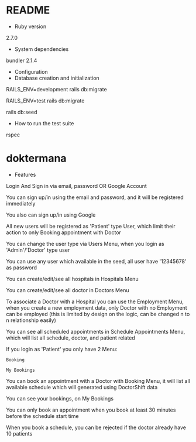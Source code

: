 # README
* Ruby version

2.7.0
* System dependencies

bundler 2.1.4

* Configuration
* Database creation and initialization

RAILS_ENV=development rails db:migrate

RAILS_ENV=test rails db:migrate

rails db:seed

* How to run the test suite

rspec

# doktermana
* Features

Login And Sign in via email, password OR Google Account

You can sign up/in using the email and password, and it will be registered immediately

You also can sign up/in using Google

All new users will be registered as 'Patient' type User, which limit their action to only Booking appointment with Doctor

You can change the user type via Users Menu, when you login as 'Admin'/'Doctor' type user

You can use any user which available in the seed, all user have '12345678' as password

You can create/edit/see all hospitals in Hospitals Menu

You can create/edit/see all doctor in Doctors Menu

To associate a Doctor with a Hospital you can use the Employment Menu, when you create a new employment data, only Doctor with no Employment can be employed (this is limited by design on the logic, can be changed n to n relationship easily)
    
You can see all scheduled appointments in Schedule Appointments Menu, which will list all schedule, doctor, and patient related

If you login as 'Patient' you only have 2 Menu:

    Booking
    
    My Bookings
    
You can book an appointment with a Doctor with Booking Menu, it will list all available schedule which will generated using DoctorShift data

You can see your bookings, on My Bookings

You can only book an appointment when you book at least 30 minutes before the schedule start time

When you book a schedule, you can be rejected if the doctor already have 10 patients


